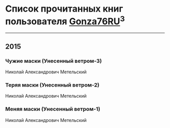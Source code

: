# Список прочитанных книг пользователя [Gonza76RU](http://vk.com/id88056166)<sup>3</sup>
---

## 2015

### Чужие маски (Унесенный ветром-3)
Николай Александрович Метельский


### Теряя маски (Унесенный ветром-2)
Николай Александрович Метельский


### Меняя маски (Унесенный ветром-1)
Николай Александрович Метельский



